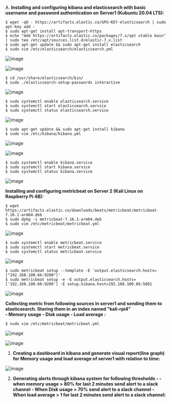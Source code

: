 A. **Installing and configuring kibana and elasticsearch with basic username and password authentication on Server1 (Kubuntu 20.04 LTS):**

	$ wget -qO - https://artifacts.elastic.co/GPG-KEY-elasticsearch | sudo apt-key add -
 	$ sudo apt-get install apt-transport-https
 	$ echo "deb https://artifacts.elastic.co/packages/7.x/apt stable main" | sudo tee /etc/apt/sources.list.d/elastic-7.x.list
 	$ sudo apt-get update && sudo apt-get install elasticsearch
	$ sudo vim /etc/elasticsearch/elasticsearch.yml
	
![image](https://user-images.githubusercontent.com/34814966/146120647-128a81e0-cce2-491f-9464-318098618d52.png)

![image](https://user-images.githubusercontent.com/34814966/146120065-bb926ed9-4d2d-4ee1-bd18-56d88ab55d03.png)

	$ cd /usr/share/elasticsearch/bin/
	$ sudo ./elasticsearch-setup-passwords interactive
	
![image](https://user-images.githubusercontent.com/34814966/146123183-4339b342-3c2e-48c9-a489-dfa5a82ec7c2.png)

	$ sudo systemctl enable elasticsearch.service
	$ sudo systemctl start elasticsearch.service
	$ sudo systemctl status elasticsearch.service 
					
![image](https://user-images.githubusercontent.com/34814966/146002609-95035a94-9a71-4712-a99e-3581e4a4ee7a.png)
				
	$ sudo apt-get update && sudo apt-get install kibana
	$ sudo vim /etc/kibana/kibana.yml
	
![image](https://user-images.githubusercontent.com/34814966/146124181-e12f4210-1dc5-4d56-a290-3e8f87f61985.png)

![image](https://user-images.githubusercontent.com/34814966/146124747-2ed5d002-464c-4238-b1d2-eb356fe11f8d.png)

	$ sudo systemctl enable kibana.service
	$ sudo systemctl start kibana.service
	$ sudo systemctl status kibana.service

![image](https://user-images.githubusercontent.com/34814966/146047446-f16c0eb4-26cb-4ce5-95a5-80bd8a2f2dad.png)

  **Installing and configuring metricbeat on Server 2 (Kali Linux on Raspberry Pi 4B):**
	
	$ wget https://artifacts.elastic.co/downloads/beats/metricbeat/metricbeat-7.16.1-arm64.deb
   	$ sudo dpkg -i metricbeat-7.16.1-arm64.deb
	$ sudo vim /etc/metricbeat/metricbeat.yml

![image](https://user-images.githubusercontent.com/34814966/146139088-09dbb2bc-cf74-49a2-80ca-6aa2cfec081a.png)

	$ sudo systemctl enable metricbeat.service
	$ sudo systemctl start metricbeat.service 
	$ sudo systemctl status metricbeat.service 
	
![image](https://user-images.githubusercontent.com/34814966/146139429-704f40ac-17cf-4487-961c-60e22c5af13e.png)

	$ sudo metricbeat setup --template -E 'output.elasticsearch.hosts=["192.168.100.66:9200"]'
	$ sudo metricbeat setup -e -E output.elasticsearch.hosts=['192.168.100.66:9200'] -E setup.kibana.host=192.168.100.66:5601

![image](https://user-images.githubusercontent.com/34814966/146141272-9f634611-28e1-47cb-9039-ad4ffd0b1dbb.png)

  **Collecting metric from following sources in server1 and sending them to elasticsearch. Storing them in an index named "kali-rpi4"  
          - Memory usage 
          - Disk usage 
          - Load average :**

	$ sudo vim /etc/metricbeat/metricbeat.yml
	
![image](https://user-images.githubusercontent.com/34814966/146144672-c0155ef8-5366-47a8-934e-c41ae3f3281a.png)

![image](https://user-images.githubusercontent.com/34814966/146151003-49d03747-611f-48ad-9d43-21a304cf9317.png)

  
  
1. **Creating a dashboard in kibana and generate visual report(line graph) for Memory usage and load average of server1 with relation to time:**

![image](https://user-images.githubusercontent.com/34814966/146160141-7a409ac6-bc2c-423b-81ae-183db0b077bd.png)

2. **Generating alerts through kibana system for following thresholds - 
          - when memory usage > 80% for last 2 minutes send alert to a slack channel 
          - When Disk usage > 70% send alert to a slack channel 
          - When load average > 1 for last 2 minutes send alert to a slack channel:**
 
 
        
